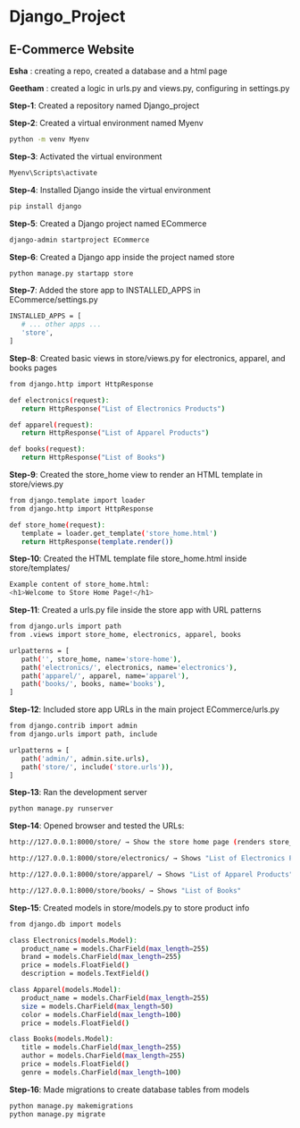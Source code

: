 # Django_Project
## E-Commerce Website
 

**Esha** : creating a repo, created a database and a html page

**Geetham** : created a logic in urls.py and views.py, configuring in settings.py


**Step-1**: Created a repository named Django_project

**Step-2**: Created a virtual environment named Myenv

```bash
python -m venv Myenv
```

**Step-3**: Activated the virtual environment

```bash
Myenv\Scripts\activate
```

**Step-4**: Installed Django inside the virtual environment
 ```bash
pip install django
```
**Step-5**: Created a Django project named ECommerce
 ```bash
django-admin startproject ECommerce
```
**Step-6**: Created a Django app inside the project named store
 ```bash
python manage.py startapp store
```
**Step-7**: Added the store app to INSTALLED_APPS in ECommerce/settings.py
 ```bash
INSTALLED_APPS = [
    # ... other apps ...
    'store',
]
```
**Step-8**: Created basic views in store/views.py for electronics, apparel, and books pages
 ```bash
from django.http import HttpResponse

def electronics(request):
    return HttpResponse("List of Electronics Products")

def apparel(request):
    return HttpResponse("List of Apparel Products")

def books(request):
    return HttpResponse("List of Books")
```
**Step-9**: Created the store_home view to render an HTML template in store/views.py
 ```bash
from django.template import loader
from django.http import HttpResponse

def store_home(request):
    template = loader.get_template('store_home.html')
    return HttpResponse(template.render())
```
**Step-10**: Created the HTML template file store_home.html inside store/templates/
```bash
Example content of store_home.html:
<h1>Welcome to Store Home Page!</h1>
```
**Step-11**: Created a urls.py file inside the store app with URL patterns
 ```bash
from django.urls import path
from .views import store_home, electronics, apparel, books

urlpatterns = [
    path('', store_home, name='store-home'),
    path('electronics/', electronics, name='electronics'),
    path('apparel/', apparel, name='apparel'),
    path('books/', books, name='books'),
]
```
**Step-12**: Included store app URLs in the main project ECommerce/urls.py
 ```bash
from django.contrib import admin
from django.urls import path, include

urlpatterns = [
    path('admin/', admin.site.urls),
    path('store/', include('store.urls')),
]
```
**Step-13**: Ran the development server
 ```bash
python manage.py runserver
```
**Step-14**: Opened browser and tested the URLs:
```bash
http://127.0.0.1:8000/store/ → Show the store home page (renders store_home.html)

http://127.0.0.1:8000/store/electronics/ → Shows "List of Electronics Products"

http://127.0.0.1:8000/store/apparel/ → Shows "List of Apparel Products"

http://127.0.0.1:8000/store/books/ → Shows "List of Books"
```
**Step-15**: Created models in store/models.py to store product info
 ```bash
from django.db import models

class Electronics(models.Model):
    product_name = models.CharField(max_length=255)
    brand = models.CharField(max_length=255)
    price = models.FloatField()
    description = models.TextField()

class Apparel(models.Model):
    product_name = models.CharField(max_length=255)
    size = models.CharField(max_length=50)
    color = models.CharField(max_length=100)
    price = models.FloatField()

class Books(models.Model):
    title = models.CharField(max_length=255)
    author = models.CharField(max_length=255)
    price = models.FloatField()
    genre = models.CharField(max_length=100)
```
**Step-16**: Made migrations to create database tables from models
```bash
python manage.py makemigrations
python manage.py migrate
```

